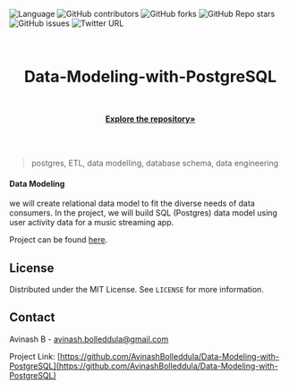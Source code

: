 ![Language](https://img.shields.io/badge/language-python--3.7-blue)
![GitHub contributors](https://img.shields.io/github/contributors/AvinashBolleddula/Data-Modeling-with-PostgreSQL?color=%23ff751a&style=flat-square)
![GitHub forks](https://img.shields.io/github/forks/AvinashBolleddula/Data-Modeling-with-PostgreSQL?color=%23ffff00&style=flat-square)
![GitHub Repo stars](https://img.shields.io/github/stars/AvinashBolleddula/Data-Modeling-with-PostgreSQL?style=flat-square)
![GitHub issues](https://img.shields.io/github/issues/AvinashBolleddula/Data-Modeling-with-PostgreSQL?style=flat-square)
![Twitter URL](https://img.shields.io/twitter/url?label=LinkedIn&logo=LinkedIn&style=social&url=https%3A%2F%2Fwww.linkedin.com%2Fin%2Favinashbolleddula)

<!-- PROJECT LOGO -->
<br />

<p align="center">
 </a>
 <h1 align="center">Data-Modeling-with-PostgreSQL</h1>
  <br />
  <p align="center">
  <a href=https://github.com/AvinashBolleddula/Data-Modeling-with-PostgreSQL><strong>Explore the repository»</strong></a>
  </p>
  <br />
  <br />


</p>

> postgres, ETL, data modelling, database schema, data engineering

<!-- ABOUT THE PROJECT -->

#### **Data Modeling**

we will create relational data model to fit the diverse needs of data consumers. In the project,  we will build SQL (Postgres) data model using user activity data for a music streaming app.

Project can be found [here](https://github.com/AvinashBolleddula/Data-Modeling-with-PostgreSQL). 

## License

Distributed under the MIT License. See `LICENSE` for more information.

<!-- CONTACT -->

## Contact

Avinash B - avinash.bolleddula@gmail.com

Project Link: [https://github.com/AvinashBolleddula/Data-Modeling-with-PostgreSQL](https://github.com/AvinashBolleddula/Data-Modeling-with-PostgreSQL)

